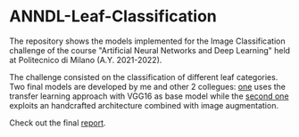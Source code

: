 # ANNDL-Leaf-Classification

The repository shows the models implemented for the Image Classification challenge of the course "Artificial Neural Networks and Deep Learning" held at Politecnico di Milano (A.Y. 2021-2022).

The challenge consisted on the classification of different leaf categories. Two final models are developed by me and other 2 collegues: [one](Transfer%learning%model/vgg16balanced.ipynb) uses the transfer learning approach with VGG16 as base model while the [second one](Handcrafted%architecture%model/HandCraftedArchitecture.ipynb) exploits an handcrafted architecture combined with image augmentation.

Check out the final [report](Paper%ANNDL.pdf).
